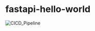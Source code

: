 # fastapi-hello-world

![CICD_Pipeline](https://github.com/Praveenraj29/fastapi-hello-world/assets/44286337/be6d9c30-f165-453c-9d15-0355fdadf8d2)


